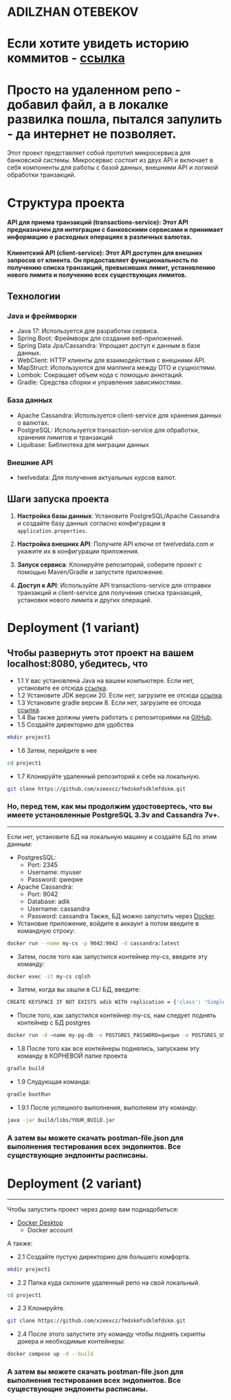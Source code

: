 
# ADILZHAN OTEBEKOV
# Если хотите увидеть историю коммитов - <span style="color:red;">[ссылка](https://github.com/xzeexcz/fmdskmfsdklmfdskm)</span>  
# Просто на удаленном репо - добавил файл, а в локалке развилка пошла, пытался запулить - да интернет не позволяет.



 Этот проект представляет собой прототип микросервиса для банковской системы. Микросервис состоит из двух API и включает в себя компоненты для работы с базой данных, внешними API и логикой обработки транзакций.

# Структура проекта
#### API для приема транзакций (transactions-service): Этот API предназначен для интеграции с банковскими сервисами и принимает информацию о расходных операциях в различных валютах.
#### Клиентский API (client-service): Этот API доступен для внешних запросов от клиента. Он предоставляет функциональность по получению списка транзакций, превысивших лимит, установлению нового лимита и получению всех существующих лимитов.


## Технологии 

### Java и фреймворки 

- Java 17: Используется для разработки сервиса.
- Spring Boot: Фреймворк для создания веб-приложений.
- Spring Data Jpa/Cassandra: Упрощает доступ к данным в базе данных.
- WebClient: HTTP клиенты для взаимодействия с внешними API.
- MapStruct: Используются для маппинга между DTO и сущностями.
- Lombok: Сокращает объем кода с помощью аннотаций.
- Gradle: Средства сборки и управления зависимостями.

### База данных

- Apache Cassandra: Используется client-service для хранения данных о валютах. 
- PostgreSQL: Используется transaction-service для обработки, хранения лимитов и транзакций
- Liquibase: Библиотека для миграции данных

### Внешние API 

- twelvedata: Для получения актуальных курсов валют.

## Шаги запуска проекта

1. **Настройка базы данных**: Установите PostgreSQL/Apache Cassandra и создайте базу данных согласно конфигурации в `application.properties`.
   
2. **Настройка внешних API**: Получите API ключи от twelvedata.com и укажите их в конфигурации приложения.
   
3. **Запуск сервиса**: Клонируйте репозиторий, соберите проект с помощью Maven/Gradle и запустите приложение.
   
4. **Доступ к API**: Используйте API transactions-service для отправки транзакций и client-service для получения списка транзакций, установки нового лимита и других операций.

# Deployment (1 variant)

Чтобы развернуть этот проект на вашем localhost:8080, убедитесь, что
----
* 1.1 У вас установлена Java на вашем компьютере. Если нет, установите ее отсюда [ссылка](https://www.java.com/en/download/).
* 1.2 Установите JDK версии 20. Если нет, загрузите ее отсюда [ссылка](https://www.oracle.com/java/technologies/javase/jdk20-archive-downloads.html).
* 1.3 Установите gradle версии 8. Если нет, загрузите ее отсюда [ссылка](https://gradle.org/install/).
* 1.4 Вы также должны уметь работать с репозиториями на [GitHub](https://help.github.com/articles/set-up-git).
* 1.5 Создайте директорию для удобства
 ```bash
mkdir project1
``` 
* 1.6 Затем, перейдите в нее
 ```bash
cd project1
``` 
* 1.7 Клонируйте удаленный репозиторий к себе на локальную.
```bash
git clone https://github.com/xzeexcz/fmdskmfsdklmfdskm.git
```
### Но, перед тем, как мы продолжим удостовертесь, что вы имеете установленные PostgreSQL 3.3v and Cassandra 7v+. 
----
Если нет, установите БД на локальную машину и создайте БД по этим данным: 
* PostgresSQL: 
    * Port: 2345 
    * Username: myuser
    * Password: qweqwe
* Apache Cassandra: 
    * Port: 9042
    * Database: adik
    * Username: cassandra
    * Password: cassandra
Также, БД можно запустить через  [Docker](https://www.docker.com/products/docker-desktop/). 
* Установие приложение, войдите в аккаунт а потом введите в командную строку:
 ```bash
docker run --name my-cs -p 9042:9042 -d cassandra:latest
``` 
* Затем, после того как запустился контейнер my-cs, введите эту команду: 
 ```bash
docker exec -it my-cs cqlsh
``` 
* Затем, когда вы зашли в CLI БД, введите: 
 ```bash
CREATE KEYSPACE IF NOT EXISTS adik WITH replication = {'class': 'SimpleStrategy', 'replication_factor': 1};
``` 
* После того, как запустился контейнер my-cs, нам следует поднять контейнер с БД postgres
```bash
docker run -d —name my-pg-db -e POSTGRES_PASSWORD=qweqwe -e POSTGRES_USER=myuser -p 2345:2345 postgres:13.3
``` 
* 1.8 После того как все контейнеры поднялись, запускаем эту команду в КОРНЕВОЙ папке проекта
```bash
gradle build 
``` 
* 1.9 Слудующая команда: 
```bash
gradle bootRun
``` 
* 1.9.1 После успешного выполнения, выполняем эту команду:
```bash
java -jar build/libs/YOUR_BUILD.jar
``` 

###  А затем вы можете скачать postman-file.json для выполнения тестирования всех эндопинтов. Все существующие эндпоинты расписаны.

# Deployment (2 variant)

--- 
Чтобы запустить проект через докер вам поднадобиться: 
* [Docker Desktop](https://www.docker.com/products/docker-desktop/) 
    * Docker account

А также:
* 2.1 Создайте пустую директорию для большего комфорта.
 ```bash
mkdir project1
``` 
* 2.2 Папка куда склоните удаленный репо на свой локальный.
 ```bash
cd project1
``` 
* 2.3 Клонируйте.
```bash
git clone https://github.com/xzeexcz/fmdskmfsdklmfdskm.git
```
* 2.4 После этого запустите эту команду чтобы поднять скрипты докера и необходимые контейнеры: 
```bash
docker compose up -d --build
```
### А затем вы можете скачать postman-file.json для выполнения тестирования всех эндопинтов. Все существующие эндпоинты расписаны.
